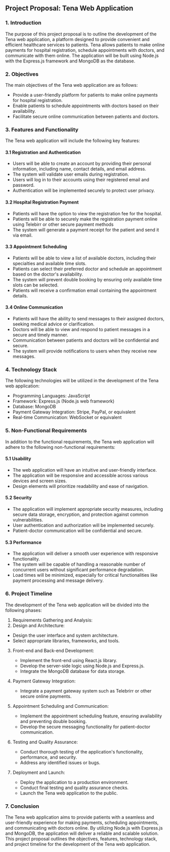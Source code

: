 ## Project Proposal: Tena Web Application

### 1. Introduction
The purpose of this project proposal is to outline the development of the Tena web application, a platform designed to provide convenient and efficient healthcare services to patients. Tena allows patients to make online payments for hospital registration, schedule appointments with doctors, and communicate with them online. The application will be built using Node.js with the Express.js framework and MongoDB as the database.

### 2. Objectives
The main objectives of the Tena web application are as follows:
- Provide a user-friendly platform for patients to make online payments for hospital registration.
- Enable patients to schedule appointments with doctors based on their availability.
- Facilitate secure online communication between patients and doctors.

### 3. Features and Functionality
The Tena web application will include the following key features:

#### 3.1 Registration and Authentication
- Users will be able to create an account by providing their personal information, including name, contact details, and email address.
- The system will validate user emails during registration.
- Users will log in to their accounts using their registered email and password.
- Authentication will be implemented securely to protect user privacy.

#### 3.2 Hospital Registration Payment
- Patients will have the option to view the registration fee for the hospital.
- Patients will be able to securely make the registration payment online using Telebirr or other secure payment methods
- The system will generate a payment receipt for the patient and send it via email.

#### 3.3 Appointment Scheduling
- Patients will be able to view a list of available doctors, including their specialties and available time slots.
- Patients can select their preferred doctor and schedule an appointment based on the doctor's availability.
- The system will prevent double booking by ensuring only available time slots can be selected.
- Patients will receive a confirmation email containing the appointment details.

#### 3.4 Online Communication
- Patients will have the ability to send messages to their assigned doctors, seeking medical advice or clarification.
- Doctors will be able to view and respond to patient messages in a secure and timely manner.
- Communication between patients and doctors will be confidential and secure.
- The system will provide notifications to users when they receive new messages.

### 4. Technology Stack
The following technologies will be utilized in the development of the Tena web application:
- Programming Languages: JavaScript
- Framework: Express.js (Node.js web framework)
- Database: MongoDB
- Payment Gateway Integration: Stripe, PayPal, or equivalent
- Real-time Communication: WebSocket or equivalent

### 5. Non-Functional Requirements
In addition to the functional requirements, the Tena web application will adhere to the following non-functional requirements:

#### 5.1 Usability
- The web application will have an intuitive and user-friendly interface.
- The application will be responsive and accessible across various devices and screen sizes.
- Design elements will prioritize readability and ease of navigation.

#### 5.2 Security
- The application will implement appropriate security measures, including secure data storage, encryption, and protection against common vulnerabilities.
- User authentication and authorization will be implemented securely.
- Patient-doctor communication will be confidential and secure.

#### 5.3 Performance
- The application will deliver a smooth user experience with responsive functionality.
- The system will be capable of handling a reasonable number of concurrent users without significant performance degradation.
- Load times will be minimized, especially for critical functionalities like payment processing and message delivery.

### 6. Project Timeline
The development of the Tena web application will be divided into the following phases:

1. Requirements Gathering and Analysis:
 2. Design and Architecture:
   - Design the user interface and system architecture.
   - Select appropriate libraries, frameworks, and tools.

3. Front-end and Back-end Development:
   - Implement the front-end using React.js library.
   - Develop the server-side logic using Node.js and Express.js.
   - Integrate the MongoDB database for data storage.

4. Payment Gateway Integration:
   - Integrate a payment gateway system such as Telebrirr or other secure online payments.

5. Appointment Scheduling and Communication:
   - Implement the appointment scheduling feature, ensuring availability and preventing double booking.
   - Develop the secure messaging functionality for patient-doctor communication.

6. Testing and Quality Assurance:
   - Conduct thorough testing of the application's functionality, performance, and security.
   - Address any identified issues or bugs.

7. Deployment and Launch:
   - Deploy the application to a production environment.
   - Conduct final testing and quality assurance checks.
   - Launch the Tena web application to the public.

### 7. Conclusion
The Tena web application aims to provide patients with a seamless and user-friendly experience for making payments, scheduling appointments, and communicating with doctors online. By utilizing Node.js with Express.js and MongoDB, the application will deliver a reliable and scalable solution. This project proposal outlines the objectives, features, technology stack, and project timeline for the development of the Tena web application.



